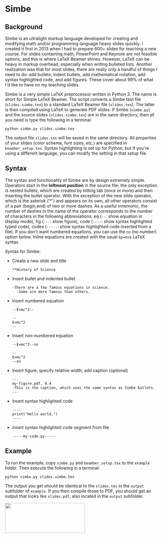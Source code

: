 # Simbe

## Background
Simbe is an ultralight markup language developed for creating and modifying math and/or programming language heavy slides quickly. I created it first in 2013 when I had to prepare 600+ slides for teaching a new course. For slides containing math, PowerPoint and Keynote are not feasible options, and this is where LaTeX Beamer shines. However, LaTeX can be heavy in markup overhead, especially when writing bulleted lists. Another realization was that for most slides, there are really only a handful of things I need to do: add bullets, indent bullets, add mathematical notation, add syntax highlighted code, and add figures. These cover about 99% of what I'd like to have on my teaching slides.

Simbe is a very simple LaTeX preprocessor written in Python 3. The name is short for Simple LaTeX Beamer. The script converts a Simbe text file (`slides.simbe.tex`) to a standard LaTeX Beamer file (`slides.tex`). The latter is then compiled using LaTeX to generate PDF slides. If Simbe (`simbe.py`) and the source slides (`slides.simbe.tex`) are in the same directory, then all you need is type the following in a terminal:
```
python simbe.py slides.simbe.tex
```
The output file `slides.tex` will be saved in the same directory. All properties of your slides (color scheme, font sizes, etc.) are specified in `beamber_setup.tex`. Syntax highlighting is set up for Python, but if you're using a different language, you can modify the setting in that setup file.

## Syntax
The syntax and functionality of Simbe are by design extremely simple. Operators start in the **leftmost position** in the source file; the only exception is nested bullets, which are created by hitting tab (once or more) and then inserting the bullet operator. With the exception of the new slide operator, which is the asterisk ('*') and appears on its own, all other operators consist of a pair (begin,end) of two or more dashes. As a useful mnemonic, the number of dashes in the name of the operator corresponds to the number of characters in the following abbreviations: eq (`--`: show equation in display mode), fig (`---`: show figure), code (`----`: show syntax highlighted typed code), codes (`-----`: show syntax highlighted code inserted from a file). If you don't want numbered equations, you can use the `nn` (no number) option below. Inline equations are created with the usual `$p=mv$` LaTeX syntax.

Syntax for Simbe:
- Create a new slide and title
  ```
  **History of Science
  ```
- Insert bullet and indented bullet
  ```
  -There are a few famous equations in science.
    -Some are more famous than others.
   ```
- Insert numbered equation
  ```
  --E=mc^2--
  ```
  ```
  --
  E=mc^2
  --
  ```
- Insert non-numbered equation
  ```
  --E=mc^2--nn
  ```
  ```
  --
  E=mc^2
  --nn
  ```
- Insert figure; specify relative width; add caption (optional)
  ```
  ---
  my-figure.pdf, 0.4
  -This is the caption, which uses the same syntax as Simbe bullets.
  ---
  ```
- Insert syntax highlighted code
  ```
  ----
  print("Hello world.")
  ----
  ```
- Insert syntax highlighted code segment from file
  ```
  -----my-code.py-----
  ```
## Example
To run the example, copy `simbe.py` and `beamber_setup.tex` to the `example` folder. Then execute the following in a terminal:
```
python simbe.py slides.simbe.tex
```
The output you get should be identical to the `slides.tex` in the `output` subfolder of `example`. If you then compile those to PDF, you should get an output that looks like `slides.pdf`, also located in the `output` subfolder.

<p align="left">
  <img width="264" height="99" src="https://github.com/jponnela/simbe/main/intput-output.pdf">
</p>
